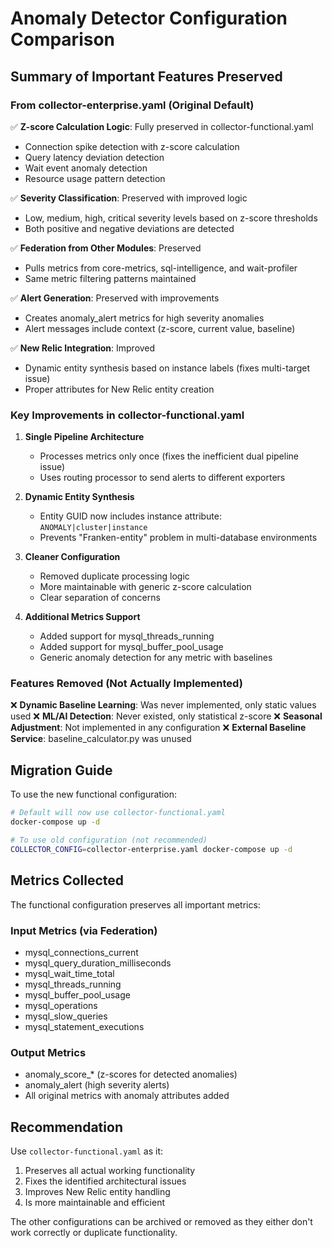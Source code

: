 # Anomaly Detector Configuration Comparison

## Summary of Important Features Preserved

### From collector-enterprise.yaml (Original Default)
✅ **Z-score Calculation Logic**: Fully preserved in collector-functional.yaml
- Connection spike detection with z-score calculation
- Query latency deviation detection
- Wait event anomaly detection
- Resource usage pattern detection

✅ **Severity Classification**: Preserved with improved logic
- Low, medium, high, critical severity levels based on z-score thresholds
- Both positive and negative deviations are detected

✅ **Federation from Other Modules**: Preserved
- Pulls metrics from core-metrics, sql-intelligence, and wait-profiler
- Same metric filtering patterns maintained

✅ **Alert Generation**: Preserved with improvements
- Creates anomaly_alert metrics for high severity anomalies
- Alert messages include context (z-score, current value, baseline)

✅ **New Relic Integration**: Improved
- Dynamic entity synthesis based on instance labels (fixes multi-target issue)
- Proper attributes for New Relic entity creation

### Key Improvements in collector-functional.yaml

1. **Single Pipeline Architecture**
   - Processes metrics only once (fixes the inefficient dual pipeline issue)
   - Uses routing processor to send alerts to different exporters

2. **Dynamic Entity Synthesis**
   - Entity GUID now includes instance attribute: `ANOMALY|cluster|instance`
   - Prevents "Franken-entity" problem in multi-database environments

3. **Cleaner Configuration**
   - Removed duplicate processing logic
   - More maintainable with generic z-score calculation
   - Clear separation of concerns

4. **Additional Metrics Support**
   - Added support for mysql_threads_running
   - Added support for mysql_buffer_pool_usage
   - Generic anomaly detection for any metric with baselines

### Features Removed (Not Actually Implemented)

❌ **Dynamic Baseline Learning**: Was never implemented, only static values used
❌ **ML/AI Detection**: Never existed, only statistical z-score
❌ **Seasonal Adjustment**: Not implemented in any configuration
❌ **External Baseline Service**: baseline_calculator.py was unused

## Migration Guide

To use the new functional configuration:

```bash
# Default will now use collector-functional.yaml
docker-compose up -d

# To use old configuration (not recommended)
COLLECTOR_CONFIG=collector-enterprise.yaml docker-compose up -d
```

## Metrics Collected

The functional configuration preserves all important metrics:

### Input Metrics (via Federation)
- mysql_connections_current
- mysql_query_duration_milliseconds
- mysql_wait_time_total
- mysql_threads_running
- mysql_buffer_pool_usage
- mysql_operations
- mysql_slow_queries
- mysql_statement_executions

### Output Metrics
- anomaly_score_* (z-scores for detected anomalies)
- anomaly_alert (high severity alerts)
- All original metrics with anomaly attributes added

## Recommendation

Use `collector-functional.yaml` as it:
1. Preserves all actual working functionality
2. Fixes the identified architectural issues
3. Improves New Relic entity handling
4. Is more maintainable and efficient

The other configurations can be archived or removed as they either don't work correctly or duplicate functionality.